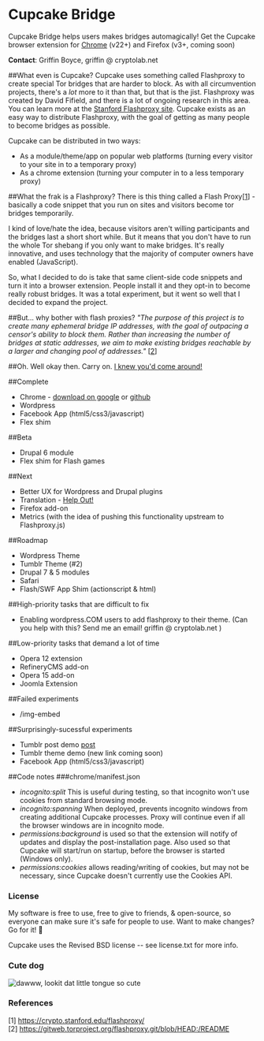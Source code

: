 Cupcake Bridge
===========

Cupcake Bridge helps users makes bridges automagically!
Get the Cupcake browser extension for [Chrome](https://chrome.google.com/webstore/detail/cupcake/dajjbehmbnbppjkcnpdkaniapgdppdnc) (v22+) and Firefox (v3+, coming soon)

**Contact**: Griffin Boyce, griffin @ cryptolab.net 

##What even is Cupcake?
Cupcake uses something called Flashproxy to create special Tor bridges that are harder to block. As with all circumvention projects, there's a *lot* more to it than that, but that is the jist. Flashproxy was created by David Fifield, and there is a lot of ongoing research in this area.  You can learn more at the <a href="http://crypto.stanford.edu/flashproxy">Stanford Flashproxy site</a>.  Cupcake exists as an easy way to distribute Flashproxy, with the goal of getting as many people to become bridges as possible.

Cupcake can be distributed in two ways:
 * As a module/theme/app on popular web platforms (turning every visitor to your site in to a temporary proxy)
 * As a chrome extension (turning your computer in to a less temporary proxy)

##What the frak is a Flashproxy?
There is this thing called a Flash Proxy[[1](https://crypto.stanford.edu/flashproxy/)] - basically a code snippet that you run on sites and visitors become tor bridges temporarily.

I kind of love/hate the idea, because visitors aren't willing participants and the bridges last a short short while. But it means that you don't have to run the whole Tor shebang if you only want to make bridges. It's really innovative, and uses technology that the majority of computer owners have enabled (JavaScript).

So, what I decided to do is take that same client-side code snippets and turn it into a browser extension. People install it and they opt-in to become really robust bridges. It was a total experiment, but it went so well that I decided to expand the project.

##But... why bother with flash proxies?
*"The purpose of this project is to create many ephemeral bridge IP
addresses, with the goal of outpacing a censor's ability to block them.
Rather than increasing the number of bridges at static addresses, we aim
to make existing bridges reachable by a larger and changing pool of
addresses."* [[2](https://gitweb.torproject.org/flashproxy.git/blob/HEAD:/README)]

##Oh. Well okay then. Carry on.
[I knew you'd come around!](https://www.youtube.com/watch?v=HrlSkcHQnwI)

##Complete
* Chrome - [download on google](https://chrome.google.com/webstore/detail/cupcake/dajjbehmbnbppjkcnpdkaniapgdppdnc) or [github](https://github.com/glamrock/cupcake/blob/master/downloads/chrome.crx)
* Wordpress
* Facebook App (html5/css3/javascript)
* Flex shim

##Beta
* Drupal 6 module
* Flex shim for Flash games

##Next
* Better UX for Wordpress and Drupal plugins
* Translation - [Help Out!](https://www.transifex.com/projects/p/cupcake/)
* Firefox add-on
* Metrics (with the idea of pushing this functionality upstream to Flashproxy.js)

##Roadmap
* Wordpress Theme
* Tumblr Theme (#2)
* Drupal 7 & 5 modules
* Safari
* Flash/SWF App Shim (actionscript & html)

##High-priority tasks that are difficult to fix
* Enabling wordpress.COM users to add flashproxy to their theme. (Can you help with this? Send me an email! griffin @ cryptolab.net )

##Low-priority tasks that demand a lot of time
* Opera 12 extension
* RefineryCMS add-on
* Opera 15 add-on
* Joomla Extension

##Failed experiments
* /img-embed

##Surprisingly-sucessful experiments
* Tumblr post demo [post](http://newhopegriffin.tumblr.com/post/47018950850/le-demo)
* Tumblr theme demo (new link coming soon)
* Facebook App (html5/css3/javascript)

##Code notes
###chrome/manifest.json
- *incognito:split* This is useful during testing, so that incognito won't use cookies from standard browsing mode.  
- *incognito:spanning* When deployed, prevents incognito windows from creating additional Cupcake processes. Proxy will continue even if all the browser windows are in incognito mode.  
- *permissions:background* is used so that the extension will notify of updates and display the post-installation page. Also used so that Cupcake will start/run on startup, before the browser is started (Windows only).
- *permissions:cookies* allows reading/writing of cookies, but may not be necessary, since Cupcake doesn't currently use the Cookies API.  

### License
My software is free to use, free to give to friends, & open-source, so everyone can make sure it's safe for people to use. Want to make changes? Go for it! :dog:

Cupcake uses the Revised BSD license -- see license.txt for more info.

### Cute dog
![dawww, lookit dat little tongue so cute](http://i.imgur.com/JYO9P6j.jpg)

### References
[1] https://crypto.stanford.edu/flashproxy/  
[2] https://gitweb.torproject.org/flashproxy.git/blob/HEAD:/README
